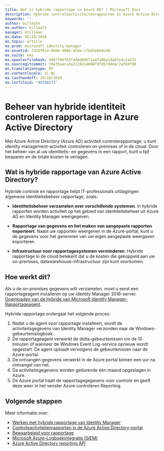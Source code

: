 ```yaml
---
title: Wat is hybride rapportage in Azure AD? | Microsoft Docs
description: Hybride controleactiviteitenrapporten in Azure Active Directory kunt u de gecontroleerde gebeurtenissen weergeven in de cloud en de on-premises.
keywords: ''
author: billmath
ms.author: billmath
manager: mtillman
ms.date: 02/20/2018
ms.topic: article
ms.prod: microsoft-identity-manager
ms.assetid: 7320f014-8b60-4866-92de-cfbd3e6edc48
ms.suite: ems
ms.openlocfilehash: dd87f00fb3faded60671a47a0ba1dab7e4c2a531
ms.sourcegitcommit: 7de35aaca3a21192e4696fdfd57d4dac2a7b9f90
ms.translationtype: MT
ms.contentlocale: nl-NL
ms.lasthandoff: 10/16/2018
ms.locfileid: "49358173"
---
```

# <a name="hybrid-identity-management-audit-reporting-in-azure-active-directory"></a>Beheer van hybride identiteit controleren rapportage in Azure Active Directory
Met Azure Active Directory (Azure AD) activiteit controlerapportage, u kunt identity management-activiteit controleren on-premises of in de cloud. Door het beheer van al uw identiteits- en gegevens in een rapport, kunt u tijd besparen en de totale kosten te verlagen.

## <a name="what-is-azure-active-directory-hybrid-reporting"></a>Wat is hybride rapportage van Azure Active Directory?
Hybride controle en rapportage helpt IT-professionals uitdagingen algemene identiteitsbeheer rapportage, zoals:

* **Identiteitsbeheer verzamelen over verschillende systemen**. In hybride rapporten worden activiteit op het gebied van identiteitsbeheer uit Azure AD en Identity Manager weergegeven.

* **Rapportage van gegevens en het maken van aangepaste rapporten exporteert**. Naast uw rapporten weergeven in de Azure-portal, kunt u de gegevens voor het genereren van uw eigen aangepaste weergaven exporteren.

* **Infrastructuur voor rapportagesystemen verminderen**. Hybride rapportage in de cloud betekent dat u de kosten die gekoppeld aan uw on-premises, datawarehouse-infrastructuur zijn kunt voorkomen.

## <a name="how-does-it-work"></a>Hoe werkt dit?

Als u de on-premises gegevens wilt verzamelen, moet u eerst een rapportageagent installeren op uw Identity Manager 2016-server. [Downloaden van de hybride van Microsoft Identity Manager-Rapportageagent](https://www.microsoft.com/download/details.aspx?id=55112).

Hybride rapportage ondergaat het volgende proces:
1. Nadat u de agent voor rapportage installeert, wordt de activiteitsgegevens van Identity Manager verzonden naar de Windows-gebeurtenislogboek.
2. De rapportageagent verwerkt de delta-gebeurtenissen om de 10 minuten of wanneer de Windows Event Log-service opnieuw wordt opgestart. De agent uploadt vervolgens de gebeurtenissen naar de Azure-portal.
3. De ontvangen gegevens verwerkt in de Azure portal binnen een uur na ontvangst van het.
4. De activiteitsgegevens worden gedurende één maand opgeslagen in Azure.
5. De Azure portal haalt de rapportagegegevens voor controle en geeft deze weer in het venster Azure controleren Reporting.

## <a name="next-steps"></a>Volgende stappen
Meer informatie over:
- [Werken met hybride rapportage van Identity Manager](working-with-identity-manager-hybrid-reporting.md)
- [Controleactiviteitenrapporten in de Azure Active Directory-portal](https://docs.microsoft.com/azure/active-directory/active-directory-reporting-activity-audit-logs)
- [Bewaarbeleid voor rapportage](https://docs.microsoft.com/azure/active-directory/active-directory-reporting-retention)
- [Microsoft Azure-Logboekintegratie (SIEM)](https://docs.microsoft.com/azure/security/security-azure-log-integration-overview)
- [Azure Active Directory reporting API](https://docs.microsoft.com/azure/active-directory/active-directory-reporting-api-getting-started)
